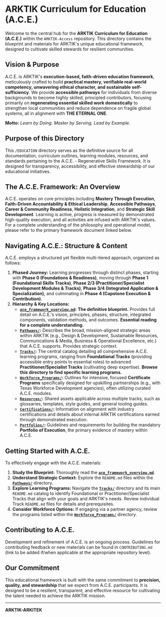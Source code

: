 # ARKTIK Curriculum for Education (A.C.E.)

Welcome to the central hub for the **ARKTIK Curriculum for Education (A.C.E.)** within the `ARKTIK-Access` repository. This directory contains the blueprint and materials for ARKTIK's unique educational framework, designed to cultivate skilled stewards for resilient communities.

## Vision & Purpose

A.C.E. is ARKTIK's **execution-based, faith-driven education framework**, meticulously crafted to build **practical mastery, verifiable real-world competency, unwavering ethical character, and sustainable self-sufficiency**. We provide **accessible pathways** for individuals from diverse backgrounds to become highly skilled, principled contributors, focusing primarily on **regenerating essential skilled work domestically** to strengthen local communities and reduce dependence on fragile global systems, all in alignment with **THE ETERNAL ONE**.

**Motto:** _Learn by Doing. Master by Serving. Lead by Example._

## Purpose of this Directory

This `/EDUCATION` directory serves as the definitive source for all documentation, curriculum outlines, learning modules, resources, and standards pertaining to the A.C.E. - Regenerative Skills Framework. It is designed for transparency, accessibility, and effective stewardship of our educational initiatives.

## The A.C.E. Framework: An Overview

A.C.E. operates on core principles including **Mastery Through Execution**, **Faith-Driven Accountability & Ethical Leadership**, **Accessible Pathways**, **Career & Community Readiness**, **Holistic Integration**, and **Strategic Skill Development**. Learning is active, progress is measured by demonstrated high-quality execution, and all activities are infused with ARKTIK's values. For a complete understanding of the philosophy and operational model, please refer to the primary framework document linked below.

## Navigating A.C.E.: Structure & Content

A.C.E. employs a structured yet flexible multi-tiered approach, organized as follows:

1.  **Phased Journey:** Learning progresses through distinct phases, starting with **Phase 0 (Foundations & Readiness)**, moving through **Phase 1 (Foundational Skills Tracks)**, **Phase 2/3 (Practitioner/Specialist Development Modules & Tracks)**, **Phase 3/4 (Integrated Application & Specialization)**, and culminating in **Phase 4 (Capstone Execution & Contribution)**.
2.  **Hierarchy & Key Locations:**
    *   **[`ace_framework_overview.md`](./ace_framework_overview.md):** **The definitive blueprint.** Provides full detail on A.C.E.'s vision, principles, phases, structure, integrated components, validation methods, and outcomes. **Essential reading for a complete understanding.**
    *   **[`Pathways/`](./Pathways/):** Describes the broad, mission-aligned strategic areas within ARKTIK (e.g., Design & Development, Sustainable Resources, Communications & Media, Business & Operational Excellence, etc.) that A.C.E. supports. Provides strategic context.
    *   **[`Tracks/`](./Tracks/):** The central catalog detailing all comprehensive A.C.E. learning programs, ranging from **Foundational Tracks** (providing accessible entry points to essential roles) to advanced **Practitioner/Specialist Tracks** (cultivating deep expertise). **Browse this directory to find specific learning programs.**
    *   **[`Workforce_Programs/`](./Workforce_Programs/):** Outlines for intensive, focused **Certificate Programs** specifically designed for upskilling partnerships (e.g., with Texas Workforce Development agencies), often utilizing curated A.C.E. modules.
    *   **[`Resources/`](./Resources/):** Shared assets applicable across multiple tracks, such as glossaries, templates, style guides, and general tooling guides.
    *   **[`Certifications/`](./Certifications/):** Information on alignment with industry certifications and details about internal ARKTIK certifications earned through demonstrated execution.
    *   **[`Portfolios/`](./Portfolios/):** Guidelines and requirements for building the mandatory **Portfolio of Execution**, the primary evidence of mastery within A.C.E.

## Getting Started with A.C.E.

To effectively engage with the A.C.E. materials:

1.  **Study the Blueprint:** Thoroughly read the **[`ace_framework_overview.md`](./ace_framework_overview.md)**.
2.  **Understand Strategic Context:** Explore the `README.md` files within the **[`Pathways/`](./Pathways/)** directory.
3.  **Explore Learning Programs:** Navigate the **[`Tracks/`](./Tracks/)** directory and its main `README.md` catalog to identify Foundational or Practitioner/Specialist Tracks that align with your goals and ARKTIK's needs. Review individual Track `README.md` files for details and prerequisites.
4.  **Consider Workforce Options:** If engaging via a partner agency, review the programs listed within the **[`Workforce_Programs/`](./Workforce_Programs/)** directory.

## Contributing to A.C.E.

Development and refinement of A.C.E. is an ongoing process. Guidelines for contributing feedback or new materials can be found in `CONTRIBUTING.md` (link to be added if/when applicable at the appropriate repository level).

## Our Commitment

This educational framework is built with the same commitment to **precision, quality, and stewardship** that we expect from A.C.E. participants. It is designed to be a resilient, transparent, and effective resource for cultivating the talent needed to achieve the ARKTIK mission.

---
**ARKTIK-ARKITEK**
